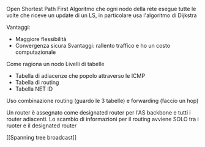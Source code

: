 Open Shortest Path First
Algoritmo che ogni nodo della rete esegue tutte le volte che riceve un update di un LS, in particolare usa l'algoritmo di Dijkstra

Vantaggi:
- Maggiore flessibilità
- Convergenza sicura
Svantaggi: rallento traffico e ho un costo computazionale

Come ragiona un nodo
Livelli di tabelle
- Tabella di adiacenze che popolo attraverso le ICMP
- Tabella di routing
- Tabella NET ID

Uso combinazione routing (guardo le 3 tabelle) e forwarding (faccio un hop)

Un router è assegnato come designated router per l'AS backbone e tutti i router adiacenti.
Lo scambio di informazioni per il routing avviene SOLO tra i ruoter e il designated router

[[Spanning tree broadcast]]